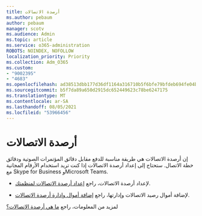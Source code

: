 ```yaml
---
title: أرصدة الاتصالات
ms.author: pebaum
author: pebaum
manager: scotv
ms.audience: Admin
ms.topic: article
ms.service: o365-administration
ROBOTS: NOINDEX, NOFOLLOW
localization_priority: Priority
ms.collection: Adm_O365
ms.custom:
- "9002395"
- "4683"
ms.openlocfilehash: ad38513dbb177d36df1164a316710b5f6bfe79bfdeb694fe04b6df9ff4949f20
ms.sourcegitcommit: b5f7da89a650d2915dc652449623c78be6247175
ms.translationtype: MT
ms.contentlocale: ar-SA
ms.lasthandoff: 08/05/2021
ms.locfileid: "53966456"
---
```

# <a name="communication-credits"></a>أرصدة الاتصالات

إن أرصدة الاتصالات هي طريقة مناسبة للدفع مقابل دقائق المؤتمرات الصوتية ودقائق خطة الاتصال. ستحتاج إلى إعداد أرصدة الاتصالات إذا كنت تريد استخدام الأرقام المجانية مع Skype for Business وMicrosoft Teams.

- لإعداد أرصدة الاتصالات، راجع [إعداد أرصدة الاتصالات لمنظمتك](https://docs.microsoft.com/microsoftteams/set-up-communications-credits-for-your-organization). 

- لإضافة أموال رصيد الاتصالات وإدارتها، راجع [إضافة أموال وإدارة أرصدة الاتصالات](https://docs.microsoft.com/microsoftteams/add-funds-and-manage-communications-credits). 

لمزيد من المعلومات، راجع [ما هي أرصدة الاتصالات؟](https://docs.microsoft.com/microsoftteams/what-are-communications-credits)
